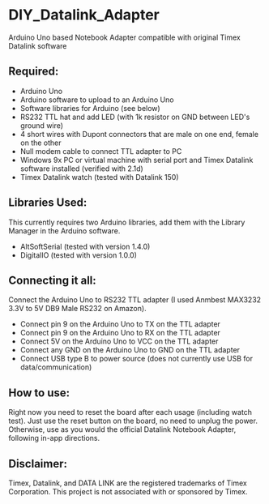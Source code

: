 # DIY_Datalink_Adapter
Arduino Uno based Notebook Adapter compatible with original Timex Datalink software

## Required: 
-  Arduino Uno
-  Arduino software to upload to an Arduino Uno
-  Software libraries for Arduino (see below)
-  RS232 TTL hat and add LED (with 1k resistor on GND between LED's ground wire)
-  4 short wires with Dupont connectors that are male on one end, female on the other
-  Null modem cable to connect TTL adapter to PC
-  Windows 9x PC or virtual machine with serial port and Timex Datalink software installed (verified with 2.1d)
-  Timex Datalink watch (tested with Datalink 150)

## Libraries Used:
This currently requires two Arduino libraries, add them with the Library Manager in the Arduino software.
-  AltSoftSerial (tested with version 1.4.0)
-  DigitalIO (tested with version 1.0.0)

## Connecting it all:
Connect the Arduino Uno to RS232 TTL adapter (I used Anmbest MAX3232 3.3V to 5V DB9 Male RS232 on Amazon).
-  Connect pin 9 on the Arduino Uno to TX on the TTL adapter
-  Connect pin 9 on the Arduino Uno to RX on the TTL adapter
-  Connect 5V on the Arduino Uno to VCC on the TTL adapter
-  Connect any GND on the Arduino Uno to GND on the TTL adapter
-  Connect USB type B to power source (does not currently use USB for data/communication)

## How to use:
 Right now you need to reset the board after each usage (including watch test). Just use the reset button on the board, no need to unplug the power.
 Otherwise, use as you would the official Datalink Notebook Adapter, following in-app directions. 

## Disclaimer: 
 Timex, Datalink, and DATA LINK are the registered trademarks of Timex Corporation.  This project is not associated with or sponsored by Timex.
